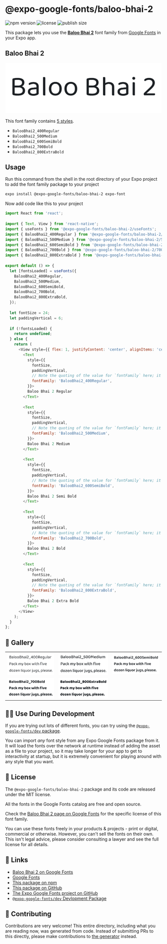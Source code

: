 # @expo-google-fonts/baloo-bhai-2

![npm version](https://flat.badgen.net/npm/v/@expo-google-fonts/baloo-bhai-2)
![license](https://flat.badgen.net/github/license/expo/google-fonts)
![publish size](https://flat.badgen.net/packagephobia/install/@expo-google-fonts/baloo-bhai-2)

This package lets you use the [**Baloo Bhai 2**](https://fonts.google.com/specimen/Baloo+Bhai+2) font family from [Google Fonts](https://fonts.google.com/) in your Expo app.

## Baloo Bhai 2

![Baloo Bhai 2](./font-family.png)

This font family contains [5 styles](#-gallery).

- `BalooBhai2_400Regular`
- `BalooBhai2_500Medium`
- `BalooBhai2_600SemiBold`
- `BalooBhai2_700Bold`
- `BalooBhai2_800ExtraBold`

## Usage

Run this command from the shell in the root directory of your Expo project to add the font family package to your project
```sh
expo install @expo-google-fonts/baloo-bhai-2 expo-font
```

Now add code like this to your project
```js
import React from 'react';

import { Text, View } from 'react-native';
import { useFonts } from '@expo-google-fonts/baloo-bhai-2/useFonts';
import { BalooBhai2_400Regular } from '@expo-google-fonts/baloo-bhai-2/400Regular';
import { BalooBhai2_500Medium } from '@expo-google-fonts/baloo-bhai-2/500Medium';
import { BalooBhai2_600SemiBold } from '@expo-google-fonts/baloo-bhai-2/600SemiBold';
import { BalooBhai2_700Bold } from '@expo-google-fonts/baloo-bhai-2/700Bold';
import { BalooBhai2_800ExtraBold } from '@expo-google-fonts/baloo-bhai-2/800ExtraBold';

export default () => {
  let [fontsLoaded] = useFonts({
    BalooBhai2_400Regular,
    BalooBhai2_500Medium,
    BalooBhai2_600SemiBold,
    BalooBhai2_700Bold,
    BalooBhai2_800ExtraBold,
  });

  let fontSize = 24;
  let paddingVertical = 6;

  if (!fontsLoaded) {
    return undefined;
  } else {
    return (
      <View style={{ flex: 1, justifyContent: 'center', alignItems: 'center' }}>
        <Text
          style={{
            fontSize,
            paddingVertical,
            // Note the quoting of the value for `fontFamily` here; it expects a string!
            fontFamily: 'BalooBhai2_400Regular',
          }}>
          Baloo Bhai 2 Regular
        </Text>

        <Text
          style={{
            fontSize,
            paddingVertical,
            // Note the quoting of the value for `fontFamily` here; it expects a string!
            fontFamily: 'BalooBhai2_500Medium',
          }}>
          Baloo Bhai 2 Medium
        </Text>

        <Text
          style={{
            fontSize,
            paddingVertical,
            // Note the quoting of the value for `fontFamily` here; it expects a string!
            fontFamily: 'BalooBhai2_600SemiBold',
          }}>
          Baloo Bhai 2 Semi Bold
        </Text>

        <Text
          style={{
            fontSize,
            paddingVertical,
            // Note the quoting of the value for `fontFamily` here; it expects a string!
            fontFamily: 'BalooBhai2_700Bold',
          }}>
          Baloo Bhai 2 Bold
        </Text>

        <Text
          style={{
            fontSize,
            paddingVertical,
            // Note the quoting of the value for `fontFamily` here; it expects a string!
            fontFamily: 'BalooBhai2_800ExtraBold',
          }}>
          Baloo Bhai 2 Extra Bold
        </Text>
      </View>
    );
  }
};

```

## 🔡 Gallery


||||
|-|-|-|
|![BalooBhai2_400Regular](./BalooBhai2_400Regular.ttf.png)|![BalooBhai2_500Medium](./BalooBhai2_500Medium.ttf.png)|![BalooBhai2_600SemiBold](./BalooBhai2_600SemiBold.ttf.png)||
|![BalooBhai2_700Bold](./BalooBhai2_700Bold.ttf.png)|![BalooBhai2_800ExtraBold](./BalooBhai2_800ExtraBold.ttf.png)|||


## 👩‍💻 Use During Development

If you are trying out lots of different fonts, you can try using the [`@expo-google-fonts/dev` package](https://github.com/expo/google-fonts/tree/master/font-packages/dev#readme).

You can import *any* font style from any Expo Google Fonts package from it. It will load the fonts
over the network at runtime instead of adding the asset as a file to your project, so it may take longer
for your app to get to interactivity at startup, but it is extremely convenient
for playing around with any style that you want.

## 📖 License

The `@expo-google-fonts/baloo-bhai-2` package and its code are released under the MIT license.

All the fonts in the Google Fonts catalog are free and open source.

Check the [Baloo Bhai 2 page on Google Fonts](https://fonts.google.com/specimen/Baloo+Bhai+2) for the specific license of this font family.

You can use these fonts freely in your products & projects - print or digital, commercial or otherwise. However, you can't sell the fonts on their own. This isn't legal advice, please consider consulting a lawyer and see the full license for all details.

## 🔗 Links

- [Baloo Bhai 2 on Google Fonts](https://fonts.google.com/specimen/Baloo+Bhai+2)
- [Google Fonts](https://fonts.google.com/)
- [This package on npm](https://www.npmjs.com/package/@expo-google-fonts/baloo-bhai-2)
- [This package on GitHub](https://github.com/expo/google-fonts/tree/master/font-packages/baloo-bhai-2)
- [The Expo Google Fonts project on GitHub](https://github.com/expo/google-fonts)
- [`@expo-google-fonts/dev` Devlopment Package](https://github.com/expo/google-fonts/tree/master/font-packages/dev)

## 🤝 Contributing

Contributions are very welcome! This entire directory, including what you are reading now, was generated from code. Instead of submitting PRs to this directly, please make contributions to [the generator](https://github.com/expo/google-fonts/tree/master/packages/generator) instead.
